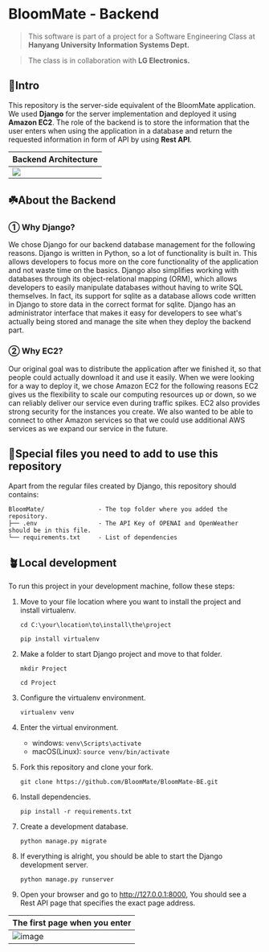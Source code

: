 # BloomMate - Backend

> This software is part of a project for a Software Engineering Class at **Hanyang University Information Systems Dept.**

> The class is in collaboration with **LG Electronics.**

## 🌱Intro
This repository is the server-side equivalent of the BloomMate application. We used **Django** for the server implementation
and deployed it using **Amazon EC2**. The role of the backend is to store the information that the user enters when using the 
application in a database and return the requested information in form of API by using **Rest API**.

|**Backend Architecture**|
|------------------------|
|<image src="https://github.com/BloomMate/BloomMate-BE/assets/110537841/67fc7d25-8cc8-4e95-a448-d4e79941c004">|

## ☘️About the Backend
### ① Why Django?
We chose Django for our backend database management for the following reasons. Django is written in Python, so a lot of 
functionality is built in. This allows developers to focus more on the core functionality of the application and not waste 
time on the basics. Django also simplifies working with databases through its object-relational mapping (ORM), which allows 
developers to easily manipulate databases without having to write SQL themselves. In fact, its support for sqlite as a 
database allows code written in Django to store data in the correct format for sqlite. Django has an administrator interface 
that makes it easy for developers to see what's actually being stored and manage the site when they deploy the backend part.

### ② Why EC2?
Our original goal was to distribute the application after we finished it, so that people could actually download it and use 
it easily. When we were looking for a way to deploy it, we chose Amazon EC2 for the following reasons EC2 gives us the 
flexibility to scale our computing resources up or down, so we can reliably deliver our service even during traffic spikes. 
EC2 also provides strong security for the instances you create. We also wanted to be able to connect to other Amazon services 
so that we could use additional AWS services as we expand our service in the future.

## 🌿Special files you need to add to use this repository
Apart from the regular files created by Django, this repository should contains:

```
BloomMate/               - The top folder where you added the repository.
├── .env                 - The API Key of OPENAI and OpenWeather should be in this file.
└── requirements.txt     - List of dependencies
```

## 🪴Local development
To run this project in your development machine, follow these steps:

1. Move to your file location where you want to install the project and install virtualenv.

   ```
   cd C:\your\location\to\install\the\project
   
   pip install virtualenv
   ```

1. Make a folder to start Django project and move to that folder.

   ```
   mkdir Project

   cd Project
   ```

2. Configure the virtualenv environment.

   ```
   virtualenv venv
   ```

3. Enter the virtual environment.

   - windows: `venv\Scripts\activate`
   - macOS(Linux): `source venv/bin/activate`

4. Fork this repository and clone your fork.

   ```
   git clone https://github.com/BloomMate/BloomMate-BE.git
   ```

5. Install dependencies.

   ```
   pip install -r requirements.txt
   ```

6. Create a development database.

   ```
   python manage.py migrate
   ```

7. If everything is alright, you should be able to start the Django development server.

   ```
   python manage.py runserver
   ```

8. Open your browser and go to http://127.0.0.1:8000, You should see a Rest API page that specifies the exact page address.

|**The first page when you enter**|
|---------------------------------|
|![image](https://github.com/BloomMate/BloomMate-BE/assets/110537841/e3d6b420-7858-4966-b827-578af2faf741)|
